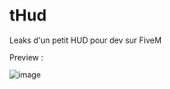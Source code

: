 # tHud
Leaks d'un petit HUD pour dev sur FiveM

Preview : 

![image](https://cdn.discordapp.com/attachments/933819554705076234/934961173596614797/unknown.png)
